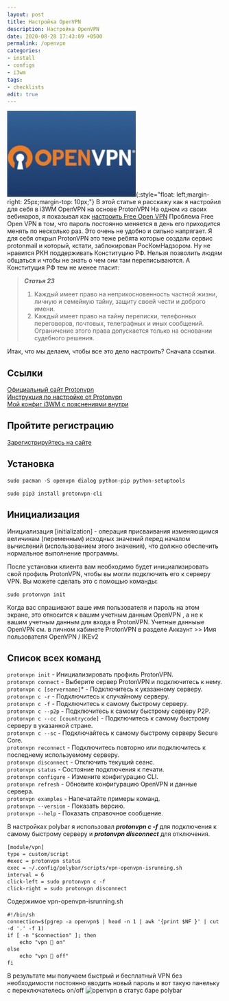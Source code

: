 ```yaml
---
layout: post
title: Настройка OpenVPN
description: Настройка OpenVPN
date: 2020-08-28 17:43:09 +0500
permalink: /openvpn
categories: 
- install
- configs
- i3wm
tags:
- checklists
edit: true
---
```

![Настройка OpenVPN](../img/openvpn.jpg){:style="float: left;margin-right: 25px;margin-top: 10px;"} В этой статье я расскажу как я настройил для себя в i3WM OpenVPN на основе ProtonVPN На одном из своих вебинаров, я показывал как [настроить Free Open VPN](https://www.youtube.com/watch?v=kDnDjjndamY)
Проблема Free Open VPN в том, что пароль постоянно меняется в день его приходится менять по несколько раз. Это очень не удобно и сильно напрягает. Я для себя открыл ProtonVPN это теже ребята которые создали сервис protonmail и который, кстати, заблокирован РосКомНадзором. Ну не нравится РКН поддерживать Конституцию РФ. Нельзя позволить людям общаться и чтобы не знать о чем они там переписываются. 
А Конституция РФ тем не менее гласит:

> ***Статья 23***
> 1. Каждый имеет право на неприкосновенность частной жизни, личную и семейную тайну, защиту своей чести и доброго имени.
> 2. Каждый имеет право на тайну переписки, телефонных переговоров, почтовых, телеграфных и иных сообщений. Ограничение этого права допускается только на основании судебного решения. 

Итак, что мы делаем, чтобы все это дело настроить?
Сначала ссылки.


## Ссылки
[Официальный сайт Protonvpn](https://protonvpn.com)<br>
[Инструкция по настройке от Protonvpn](https://protonvpn.com/support/linux-vpn-tool/)<br>
[Мой конфиг i3WM с пояснениями внутри](https://github.com/ordanax/dots/tree/master/3wm_v_3)<br>

## Пройтите регистрацию  
[Зарегистрируйтесь на сайте](https://account.protonvpn.com/signup/account)<br>



## Установка  

```
sudo pacman -S openvpn dialog python-pip python-setuptools
```
```
sudo pip3 install protonvpn-cli
```
## Инициализация 
Инициализация [initialization] - операция присваивания изменяющимся величинам (переменным) исходных значений перед началом вычислений (использованием этого значения), что должно обеспечить нормальное выполнение программы.

После установки клиента вам необходимо будет инициализировать свой профиль ProtonVPN, чтобы вы могли подключить его к серверу VPN. Вы можете сделать это с помощью команды:
```
sudo protonvpn init
```

Когда вас спрашивают ваше имя пользователя и пароль на этом экране, это относится к вашим учетным данным OpenVPN , а не к вашим учетным данным для входа в ProtonVPN.
Учетные данныые OpenVPN см. в личном кабинете ProtonVPN в разделе Аккаунт >> Имя пользователя OpenVPN / IKEv2 

## Список всех команд
``` protonvpn init ``` - Инициализировать профиль ProtonVPN.  
```protonvpn connect``` - Выберите сервер ProtonVPN и подключитесь к нему.  
```protonvpn c [servername]```* - Подключитесь к указанному серверу.  
```protonvpn c -r``` - Подключитесь к случайному серверу.  
```protonvpn c -f``` - Подключитесь к самому быстрому серверу.  
```protonvpn c --p2p``` - Подключитесь к самому быстрому серверу P2P.  
```protonvpn c --cc [countrycode]``` - Подключитесь к самому быстрому серверу в указанной стране.  
``` protonvpn c --sc ``` - Подключайтесь к самому быстрому серверу Secure Core.  
```protonvpn reconnect``` - Подключитесь повторно или подключитесь к последнему используемому серверу.  
```protonvpn disconnect``` - Отключить текущий сеанс.  
```protonvpn status``` - Состояние подключения к печати.  
```protonvpn configure``` - Измените конфигурацию CLI.  
```protonvpn refresh``` - Обновите конфигурацию OpenVPN и данные сервера.  
```protonvpn examples``` - Напечатайте примеры команд.  
```protonvpn --version``` - Показать версию.  
```protonvpn --help``` - Показать справочное сообщение.  

В настройках polybar я использовал ***protonvpn c -f*** для подключения к самому быстрому серверу и ***protonvpn disconnect*** для отключения.

```
[module/vpn]
type = custom/script
#exec = protonvpn status
exec = ~/.config/polybar/scripts/vpn-openvpn-isrunning.sh
interval = 6
click-left = sudo protonvpn c -f
click-right = sudo protonvpn disconnect
```
Содержимое vpn-openvpn-isrunning.sh

```
#!/bin/sh
connection=$(pgrep -a openvpn$ | head -n 1 | awk '{print $NF }' | cut -d '.' -f 1)
if [ -n "$connection" ]; then
    echo "vpn  on"
else 
    echo "vpn  off"
fi
```

В результате мы получаем быстрый и бесплатный VPN без необходимости постоянно вводить новый пароль и вот такую панельку с переключателесь on/off
![openvpn в статус баре polybar](../img/vpn_polybar_sratus.png)

